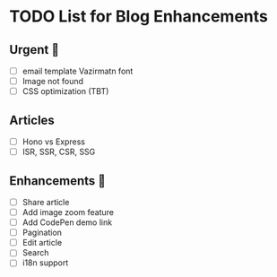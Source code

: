 # TODO List for Blog Enhancements

## Urgent 🚨

- [ ] email template Vazirmatn font
- [ ] Image not found
- [ ] CSS optimization (TBT)

## Articles

- [ ] Hono vs Express
- [ ] ISR, SSR, CSR, SSG

## Enhancements 🚀

- [ ] Share article
- [ ] Add image zoom feature
- [ ] Add CodePen demo link
- [ ] Pagination
- [ ] Edit article
- [ ] Search
- [ ] i18n support
